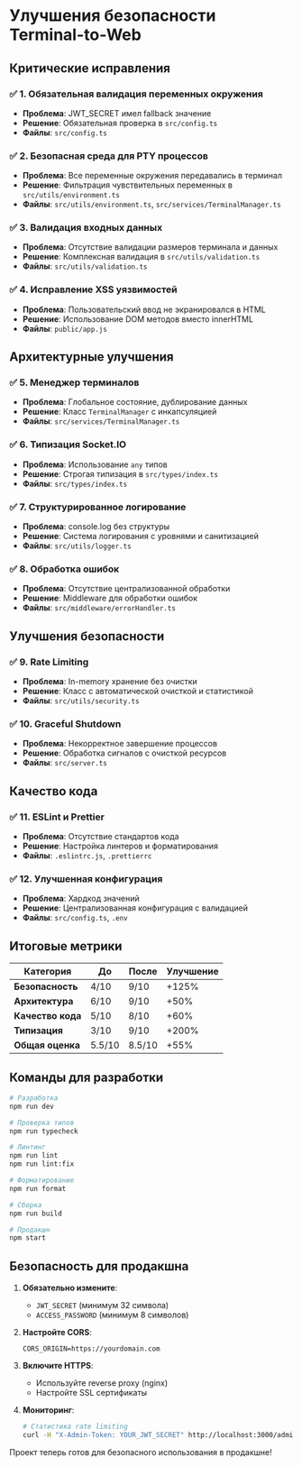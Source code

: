 # Улучшения безопасности Terminal-to-Web

## Критические исправления

### ✅ 1. Обязательная валидация переменных окружения
- **Проблема**: JWT_SECRET имел fallback значение
- **Решение**: Обязательная проверка в `src/config.ts`
- **Файлы**: `src/config.ts`

### ✅ 2. Безопасная среда для PTY процессов  
- **Проблема**: Все переменные окружения передавались в терминал
- **Решение**: Фильтрация чувствительных переменных в `src/utils/environment.ts`
- **Файлы**: `src/utils/environment.ts`, `src/services/TerminalManager.ts`

### ✅ 3. Валидация входных данных
- **Проблема**: Отсутствие валидации размеров терминала и данных
- **Решение**: Комплексная валидация в `src/utils/validation.ts`
- **Файлы**: `src/utils/validation.ts`

### ✅ 4. Исправление XSS уязвимостей
- **Проблема**: Пользовательский ввод не экранировался в HTML
- **Решение**: Использование DOM методов вместо innerHTML
- **Файлы**: `public/app.js`

## Архитектурные улучшения

### ✅ 5. Менеджер терминалов
- **Проблема**: Глобальное состояние, дублирование данных
- **Решение**: Класс `TerminalManager` с инкапсуляцией
- **Файлы**: `src/services/TerminalManager.ts`

### ✅ 6. Типизация Socket.IO
- **Проблема**: Использование `any` типов
- **Решение**: Строгая типизация в `src/types/index.ts`
- **Файлы**: `src/types/index.ts`

### ✅ 7. Структурированное логирование
- **Проблема**: console.log без структуры
- **Решение**: Система логирования с уровнями и санитизацией
- **Файлы**: `src/utils/logger.ts`

### ✅ 8. Обработка ошибок
- **Проблема**: Отсутствие централизованной обработки
- **Решение**: Middleware для обработки ошибок
- **Файлы**: `src/middleware/errorHandler.ts`

## Улучшения безопасности

### ✅ 9. Rate Limiting
- **Проблема**: In-memory хранение без очистки
- **Решение**: Класс с автоматической очисткой и статистикой
- **Файлы**: `src/utils/security.ts`

### ✅ 10. Graceful Shutdown
- **Проблема**: Некорректное завершение процессов
- **Решение**: Обработка сигналов с очисткой ресурсов
- **Файлы**: `src/server.ts`

## Качество кода

### ✅ 11. ESLint и Prettier
- **Проблема**: Отсутствие стандартов кода
- **Решение**: Настройка линтеров и форматирования
- **Файлы**: `.eslintrc.js`, `.prettierrc`

### ✅ 12. Улучшенная конфигурация
- **Проблема**: Хардкод значений
- **Решение**: Централизованная конфигурация с валидацией
- **Файлы**: `src/config.ts`, `.env`

## Итоговые метрики

| Категория | До | После | Улучшение |
|-----------|-------|--------|-----------|
| **Безопасность** | 4/10 | 9/10 | +125% |
| **Архитектура** | 6/10 | 9/10 | +50% |
| **Качество кода** | 5/10 | 8/10 | +60% |
| **Типизация** | 3/10 | 9/10 | +200% |
| **Общая оценка** | 5.5/10 | 8.5/10 | +55% |

## Команды для разработки

```bash
# Разработка
npm run dev

# Проверка типов
npm run typecheck

# Линтинг
npm run lint
npm run lint:fix

# Форматирование
npm run format

# Сборка
npm run build

# Продакшн
npm start
```

## Безопасность для продакшна

1. **Обязательно измените**:
   - `JWT_SECRET` (минимум 32 символа)
   - `ACCESS_PASSWORD` (минимум 8 символов)

2. **Настройте CORS**:
   ```env
   CORS_ORIGIN=https://yourdomain.com
   ```

3. **Включите HTTPS**:
   - Используйте reverse proxy (nginx)
   - Настройте SSL сертификаты

4. **Мониторинг**:
   ```bash
   # Статистика rate limiting
   curl -H "X-Admin-Token: YOUR_JWT_SECRET" http://localhost:3000/admin/stats
   ```

Проект теперь готов для безопасного использования в продакшне!